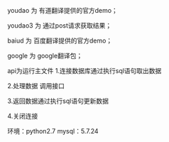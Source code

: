 
youdao 为 有道翻译提供的官方demo；

youdao3 为 通过post请求获取结果；

baiud 为 百度翻译提供的官方demo；

google 为 google翻译包；

api为运行主文件
  1.连接数据库通过执行sql语句取出数据
  
  2.处理数据 调用接口
  
  3.返回数据通过执行sql语句更新数据
  
  4.关闭连接

环境：python2.7 mysql：5.7.24
